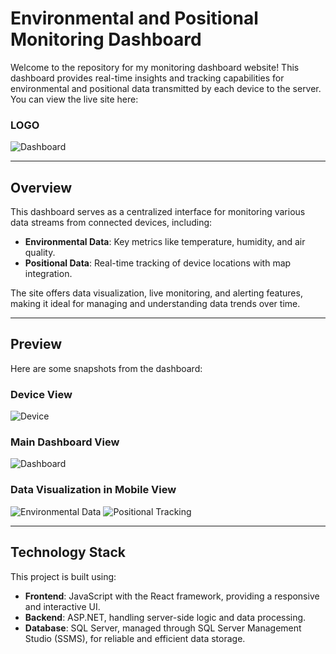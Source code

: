 
# Environmental and Positional Monitoring Dashboard

Welcome to the repository for my monitoring dashboard website! This dashboard provides real-time insights and tracking capabilities for environmental and positional data transmitted by each device to the server. You can view the live site here:
### LOGO
![Dashboard](./image.png)


---

## Overview

This dashboard serves as a centralized interface for monitoring various data streams from connected devices, including:

- **Environmental Data**: Key metrics like temperature, humidity, and air quality.
- **Positional Data**: Real-time tracking of device locations with map integration.

The site offers data visualization, live monitoring, and alerting features, making it ideal for managing and understanding data trends over time.

---

## Preview

Here are some snapshots from the dashboard:
### Device View
![Device](./device.jpg)

### Main Dashboard View
![Dashboard](./dashboard-pc.png)

### Data Visualization in Mobile View
![Environmental Data](./figure-mobile.jpg)
![Positional Tracking](./location-mobile.jpg)

---

## Technology Stack

This project is built using:

- **Frontend**: JavaScript with the React framework, providing a responsive and interactive UI.
- **Backend**: ASP.NET, handling server-side logic and data processing.
- **Database**: SQL Server, managed through SQL Server Management Studio (SSMS), for reliable and efficient data storage.


